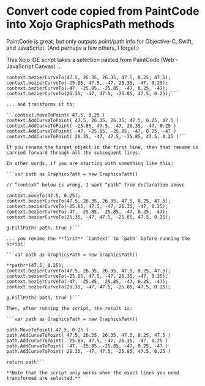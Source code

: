 # Convert code copied from PaintCode into Xojo GraphicsPath methods

PaintCode is great, but only outputs point/path info for Objective-C, Swift, and JavaScript. (And perhaps a few others, I forget.)


This Xojo IDE script takes a selection pasted from PaintCode (Web - JavaScript Canvas) ...

```context.moveTo(47.5, 0.25);
context.bezierCurveTo(47.5, 26.35, 26.35, 47.5, 0.25, 47.5);
context.bezierCurveTo(-25.85, 47.5, -47, 26.35, -47, 0.25);
context.bezierCurveTo(-47, -25.85, -25.85, -47, 0.25, -47);
context.bezierCurveTo(26.35, -47, 47.5, -25.85, 47.5, 0.25);```

... and transforms it to:

```context.MoveToPoint( 47.5, 0.25 )
context.AddCurveToPoint( 47.5, 26.35, 26.35, 47.5, 0.25, 47.5 )
context.AddCurveToPoint( -25.85, 47.5, -47, 26.35, -47, 0.25 )
context.AddCurveToPoint( -47, -25.85, -25.85, -47, 0.25, -47 )
context.AddCurveToPoint( 26.35, -47, 47.5, -25.85, 47.5, 0.25 )```

If you rename the target object in the first line, then that rename is carried forward through all the subsequent lines.

In other words, if you are starting with something like this:

```var path as GraphicsPath = new GraphicsPath()

// “context” below is wrong, I want “path” from declaration above

context.moveTo(47.5, 0.25);
context.bezierCurveTo(47.5, 26.35, 26.35, 47.5, 0.25, 47.5);
context.bezierCurveTo(-25.85, 47.5, -47, 26.35, -47, 0.25);
context.bezierCurveTo(-47, -25.85, -25.85, -47, 0.25, -47);
context.bezierCurveTo(26.35, -47, 47.5, -25.85, 47.5, 0.25);

g.FillPath( path, true )```

... you rename the **first** `context` to `path` before running the script:

```var path as GraphicsPath = new GraphicsPath()

**path**(47.5, 0.25);
context.bezierCurveTo(47.5, 26.35, 26.35, 47.5, 0.25, 47.5);
context.bezierCurveTo(-25.85, 47.5, -47, 26.35, -47, 0.25);
context.bezierCurveTo(-47, -25.85, -25.85, -47, 0.25, -47);
context.bezierCurveTo(26.35, -47, 47.5, -25.85, 47.5, 0.25);

g.FillPath( path, true )```

Then, after running the script, the result is:

```var path as GraphicsPath = new GraphicsPath()

path.MoveToPoint( 47.5, 0.25 )
path.AddCurveToPoint( 47.5, 26.35, 26.35, 47.5, 0.25, 47.5 )
path.AddCurveToPoint( -25.85, 47.5, -47, 26.35, -47, 0.25 )
path.AddCurveToPoint( -47, -25.85, -25.85, -47, 0.25, -47 )
path.AddCurveToPoint( 26.35, -47, 47.5, -25.85, 47.5, 0.25 )

return path```

**Note that the script only works when the exact lines you need transformed are selected.**


